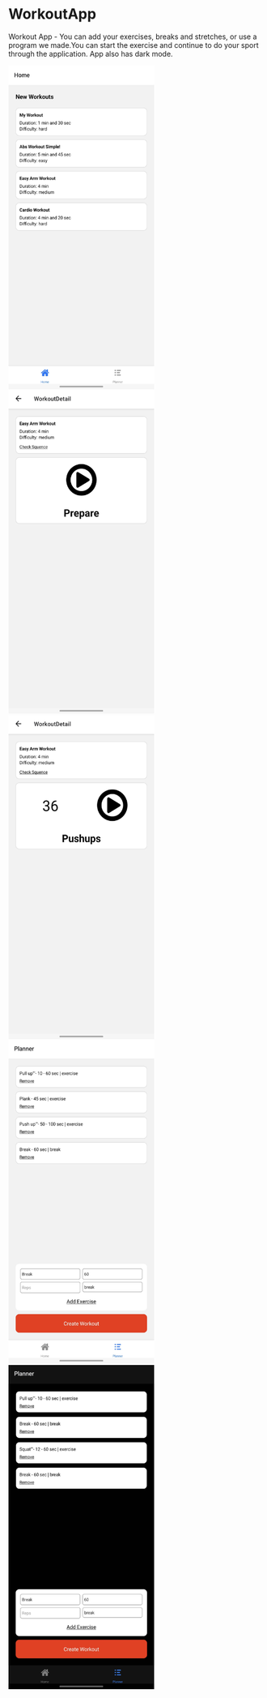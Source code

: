 # WorkoutApp

Workout App - You can add your exercises, breaks and stretches, or use a program we made.You can start the exercise and continue to do your sport through the application.
App also has dark mode.


<img align="left" src="https://github.com/halil-seran/WorkoutApp/blob/master/assets/photos/app1.jpg?raw=true" width="288" height="640"/>
<img  src="https://github.com/halil-seran/WorkoutApp/blob/master/assets/photos/app2.jpg?raw=true" width="288" height="640"/> 
<br/><img align="left" src="https://github.com/halil-seran/WorkoutApp/blob/master/assets/photos/app3.jpg?raw=true" width="288" height="640" />

<img  src="https://github.com/halil-seran/WorkoutApp/blob/master/assets/photos/app4.jpg?raw=true" width="288" height="640"/>
<br/><img align="left" src="https://github.com/halil-seran/WorkoutApp/blob/master/assets/photos/app5.jpg?raw=true" width="288" height="640"/>

